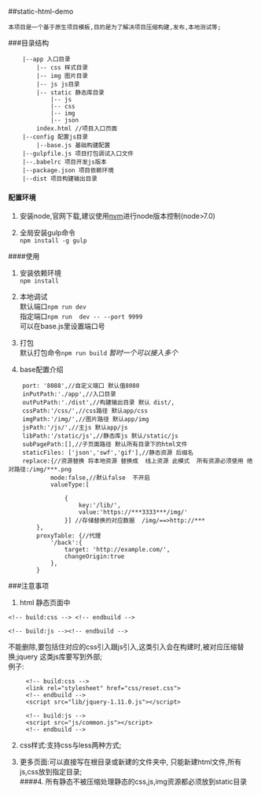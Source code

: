 ##static-html-demo

    本项目是一个基于原生项目模板,目的是为了解决项目压缩构建,发布,本地测试等;
    
###目录结构

```
    |--app 入口目录  
        |-- css 样式目录
        |-- img 图片目录
        |-- js js目录
        |-- static 静态库目录
            |-- js 
            |-- css 
            |-- img
            |-- json
        index.html //项目入口页面
    |--config 配置js目录
        |--base.js 基础构建配置
    |--gulpfile.js 项目打包调试入口文件
    |--.babelrc 项目开发js版本
    |--package.json 项目依赖环境
    |--dist 项目构建输出目录
```    
#### 配置环境  

1. 安装node,官网下载,建议使用[nvm](https://github.com/creationix/nvm)进行node版本控制(node>7.0)

2. 全局安装gulp命令    
  `npm install -g gulp` 
    
####使用

1. 安装依赖环境   
   `npm install`  
   
2. 本地调试  
默认端口`npm run dev`  
指定端口`npm run  dev -- --port 9999`  
可以在base.js里设置端口号
3. 打包  
默认打包命令`npm run build` _暂时一个可以接入多个_   
4. base配置介绍

  ```
      port: '8088',//自定义端口 默认值8080
      inPutPath:'./app',//入口目录
      outPutPath:'./dist',//构建输出目录 默认 dist/,
      cssPath:'/css/',//css路径 默认app/css
      imgPath:'/img/',//图片路径 默认app/img
      jsPath:'/js/',//主js 默认app/js
      libPath:'/static/js',//静态库js 默认/static/js
      subPagePath:[],//子页面路径 默认所有目录下的html文件
      staticFiles: ['json','swf','gif'],//静态资源 后缀名 
      replace:{//资源替换 将本地资源 替换成  线上资源 此模式  所有资源必须使用 绝对路径:/img/***.png
              mode:false,//默认false  不开启
              valueType:[
                 
                  {
                      key:'/lib/',
                      value:'https://***3333***/img/'
                  }] //存储替换的对应数据  /img/==>http://***
          },
          proxyTable: {//代理
              '/back':{
                  target: 'http://example.com/',
                  changeOrigin:true
              },
          } 
  ```  

###注意事项

1. html 静态页面中

  `<!-- build:css --> <!-- endbuild -->`   
    
  `<!-- build:js --><!-- endbuild -->`  
   
   不能删除,要包括住对应的css引入跟js引入,这类引入会在构建时,被对应压缩替换;jquery 这类js库要写到外部;  
   例子:  
 
 ```
      <!-- build:css -->
      <link rel="stylesheet" href="css/reset.css">
      <!-- endbuild -->
      <script src="lib/jquery-1.11.0.js"></script>

      <!-- build:js -->
      <script src="js/common.js"></script>
      <!-- endbuild -->
 ```
 
 2. css样式:支持css与less两种方式;
 
 3. 更多页面:可以直接写在根目录或新建的文件夹中, 只能新建html文件,所有js,css放到指定目录;   
 ####4. 所有静态不被压缩处理静态的css,js,img资源都必须放到static目录
    
